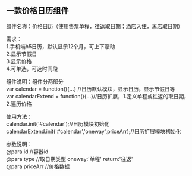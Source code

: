 <h2>一款价格日历组件</h2>
<p>组件名称：价格日历（使用售票单程，往返取日期；酒店入住，离店取日期） </p>

<p>需求：<br />
1.手机端h5日历，默认显示12个月，可上下滚动<br />
2.显示节假日<br />
3.显示价格<br />
4.可单选，可选时间段</p>

<p>组件说明：组件分两部分<br />
var calendar = function(){...} //日历默认模块，显示日历，显示节假日等<br />
var calendarExtend = function(){...}//日历扩展，1.定义单程或往返的取日期，2.遍历价格</p>

<p>使用方法：<br />
calendar.init('#calendar');//日历模块初始化<br />
calendarExtend.init('#calendar','oneway',priceArr);//日历扩展模块初始化</p>

<p>参数说明：<br />
@para id //容器id<br />
@para type //取日期类型 oneway:'单程'  return:'往返'<br />
@para priceArr  //价格数据</p>

